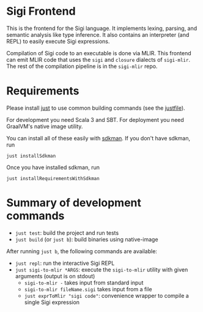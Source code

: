 # Sigi Frontend

This is the frontend for the Sigi language.
It implements lexing, parsing, and semantic analysis like type inference.
It also contains an interpreter (and REPL) to easily execute Sigi expressions.

Compilation of Sigi code to an executable is done via MLIR.
This frontend can emit MLIR code that uses the `sigi` and `closure` dialects of `sigi-mlir`.
The rest of the compilation pipeline is in the `sigi-mlir` repo.

# Requirements

Please install [just](https://github.com/casey/just) to use common building commands (see the [justfile](./justfile)).

For development you need Scala 3 and SBT. 
For deployment you need GraalVM's native image utility.

You can install all of these easily with [sdkman](https://sdkman.io/).
If you don't have sdkman, run
```shell
just installSdkman
```
Once you have installed sdkman, run
```shell
just installRequirementsWithSdkman
```

# Summary of development commands

- `just test`: build the project and run tests
- `just build` (or `just b`): build binaries using native-image

After running `just b`, the following commands are available:
- `just repl`: run the interactive Sigi REPL
- `just sigi-to-mlir *ARGS`: execute the `sigi-to-mlir` utility with given arguments (output is on stdout)
  - `sigi-to-mlir -` takes input from standard input
  - `sigi-to-mlir fileName.sigi` takes input from a file
  - `just exprToMlir "sigi code"`: convenience wrapper to compile a single Sigi expression

